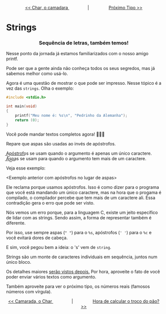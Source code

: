 <p align="center"> <a href="printf_3.md"> << Char, o camadara </a> &#8195;&#8195;&#8195;&#8195; | &#8195;&#8195;&#8195;&#8195; <a href="printf_5.md"> Próximo Tipo >> </a> </p>

# Strings
### <center>Sequência de letras, também temos!</center>

Nesse ponto da jornada já estamos familiarizados com o nosso amigo printf.

Pode ser que a gente ainda não conheça todos os seus segredos, mas já sabemos melhor como usá-lo.

Agora é uma questão de mostrar o que pode ser impresso. Nesse tópico é a vez das ``strings``. Olha o exemplo:

```c
#include <stdio.h>

int	main(void)
{
	printf("Meu nome é: %s\n", "Pedrinho da Alemanha");
	return (0);
}
```

Você pode mandar textos completos agora! :partying_face::partying_face::partying_face:

Repare que aspas são usadas ao invés de apóstrofos.

A͟p͟ó͟s͟t͟r͟o͟f͟o͟s se usam quando o argumento é apenas um único caractere. A͟s͟p͟a͟s se usam para quando o argumento tem mais de um caractere.

Veja esse exemplo:

<Exemplo anterior com apóstrofos no lugar de aspas>

Ele reclama porque usamos apóstrofos. Isso é como dizer para o programa que você está mandando um único caractere, mas na hora que o progama é compilado, o compilador percebe que tem mais de um caractere ali. Essa contradição gera o erro que pode ser visto.

Nós vemos um erro porque, para a linguagem C, existe um jeito específico de lidar com as strings. Sendo assim, a forma de representar também é diferente.

Por isso, use sempre aspas (``" "``) para o ``%s``, apóstrofos (``' '``) para o ``%c`` e você evitará dores de cabeça.

E sim, você pegou bem a ideia: o 's' vem de ``string``.

Strings são um monte de caracteres individuais em sequência, juntos num único bloco.

Os detalhes maiores [serão vistos depois.]() Por hora, aproveite o fato de você poder enviar vários textos como argumento.

Também aproveite para ver o próximo tipo, os números reais (famosos números com vírgula).

<p align="center"> <a href="printf_3.md"> << Camarada, o Char </a> &#8195;&#8195;&#8195;&#8195; | &#8195;&#8195;&#8195;&#8195; <a href="printf_5.md"> Hora de calcular o troco do pão? >> </a> </p>

